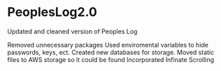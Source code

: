 # PeoplesLog2.0
Updated and cleaned version of Peoples Log

Removed unnecessary packages
Used enviromental variables to hide passwords, keys, ect.
Created new databases for storage.
Moved static files to AWS storage so it could be found
Incorporated Infinate Scrolling 
